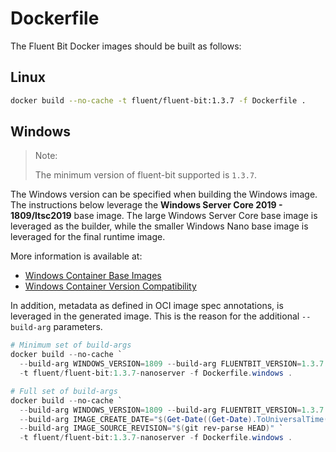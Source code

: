 # Dockerfile

The Fluent Bit Docker images should be built as follows:

## Linux

```bash
docker build --no-cache -t fluent/fluent-bit:1.3.7 -f Dockerfile .
```

## Windows

> Note:
>
> The minimum version of fluent-bit supported is `1.3.7`.

The Windows version can be specified when building the Windows image. The instructions below leverage the **Windows Server Core 2019 - 1809/ltsc2019** base image. The large Windows Server Core base image is leveraged as the builder, while the smaller Windows Nano base image is leveraged for the final runtime image.

More information is available at:

- [Windows Container Base Images](https://docs.microsoft.com/en-us/virtualization/windowscontainers/manage-containers/container-base-images)
- [Windows Container Version Compatibility](https://docs.microsoft.com/en-us/virtualization/windowscontainers/deploy-containers/version-compatibility?tabs=windows-server-2019%2Cwindows-10-1909#tabpanel_CeZOj-G++Q_windows-server-2019)

In addition, metadata as defined in OCI image spec annotations, is leveraged in the generated image. This is the reason for the additional `--build-arg` parameters.

```powershell
# Minimum set of build-args
docker build --no-cache `
  --build-arg WINDOWS_VERSION=1809 --build-arg FLUENTBIT_VERSION=1.3.7 `
  -t fluent/fluent-bit:1.3.7-nanoserver -f Dockerfile.windows .

# Full set of build-args
docker build --no-cache `
  --build-arg WINDOWS_VERSION=1809 --build-arg FLUENTBIT_VERSION=1.3.7 `
  --build-arg IMAGE_CREATE_DATE="$(Get-Date((Get-Date).ToUniversalTime()) -UFormat '%Y-%m-%dT%H:%M:%SZ')" `
  --build-arg IMAGE_SOURCE_REVISION="$(git rev-parse HEAD)" `
  -t fluent/fluent-bit:1.3.7-nanoserver -f Dockerfile.windows .
```